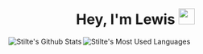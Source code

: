 <h1 align="center">
Hey, I'm Lewis
<img src="https://github.com/blackcater/blackcater/raw/main/images/Hi.gif" height="32" />
</h1>
<img align="left" alt="Stilte's Github Stats" src="https://github-readme-stats.vercel.app/api?username=stilte&show_icons=true&hide_border=true&theme=dark" />
<img align="left" alt="Stilte's Most Used Languages" src="https://github-readme-stats.vercel.app/api/top-langs/?username=stilte&layout=compact&theme=dark&hide_border=true" />
